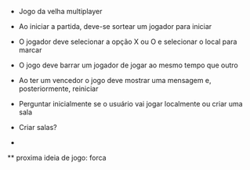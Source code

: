 - Jogo da velha multiplayer

- Ao iniciar a partida, deve-se sortear um jogador para iniciar
- O jogador deve selecionar a opção X ou O e selecionar o local para marcar
- O jogo deve barrar um jogador de jogar ao mesmo tempo que outro
- Ao ter um vencedor o jogo deve mostrar uma mensagem e, posteriormente, reiniciar
- Perguntar inicialmente se o usuário vai jogar localmente ou criar uma sala
- Criar salas?
-














** proxima ideia de jogo: forca